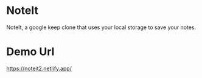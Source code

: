 # NoteIt
NoteIt, a google keep clone that uses your local storage to save your notes. 

# Demo Url
https://noteit2.netlify.app/
